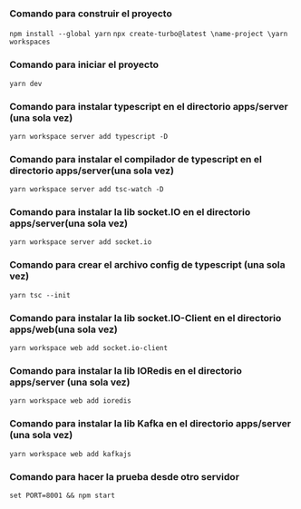 ### Comando para construir el proyecto
`npm install --global yarn`
`npx create-turbo@latest \name-project \yarn workspaces`
### Comando para iniciar el proyecto
`yarn dev`
### Comando para instalar typescript en el directorio apps/server (una sola vez)
`yarn workspace server add typescript -D`
### Comando para instalar el compilador de typescript en el directorio apps/server(una sola vez)
`yarn workspace server add tsc-watch -D`
### Comando para instalar la lib socket.IO en el directorio apps/server(una sola vez)
`yarn workspace server add socket.io`
### Comando para crear el archivo config de typescript (una sola vez)
`yarn tsc --init`
### Comando para instalar la lib socket.IO-Client en el directorio apps/web(una sola vez)
`yarn workspace web add socket.io-client`
### Comando para instalar la lib IORedis en el directorio apps/server (una sola vez)
`yarn workspace web add ioredis`
### Comando para instalar la lib Kafka en el directorio apps/server (una sola vez)
`yarn workspace web add kafkajs`
### Comando para hacer la prueba desde otro servidor
`set PORT=8001 && npm start`
